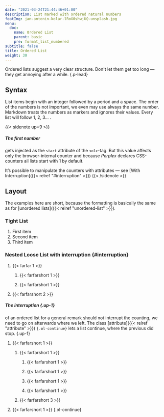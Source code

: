 ```yaml
---
date: "2021-03-24T21:44:46+01:00"
description: List marked with ordered natural numbers
featImg: jan-antonin-kolar-lRoX0shwjUQ-unsplash.jpg
menu:
  doc:
    name: Ordered List
    parent: basic
    pre: format_list_numbered
subtitle: false
title: Ordered List
weight: 30
---
```


Ordered lists suggest a very clear structure. Don't let them get too long — they get annoying after a while.
{.p-lead} <!--more--> 

## Syntax

List items begin with an integer followed by a period and a space. The order of the numbers is not important, we even may use always the same number. Markdown treats the numbers as markers and ignores their values. Every list will follow 1, 2, 3… .

{{< sidenote up=9 >}}

##### The first number
gets injected as the `start` attribute of the `<ol>`-tag. But this value affects only the browser-internal counter and because _Perplex_ declares CSS-counters all lists start with 1 by default. 

It’s possible to manipulate the counters with attributes — see [With Interruption]({{< relref "#interruption" >}})
{{< /sidenote >}}

## Layout

The examples here are short, because the formatting is basically the same as for [unordered lists]({{< relref "unordered-list" >}}).

### Tight List

1. First item
2. Second item
3. Third item

### Nested Loose List with interruption {#interruption}

1. {{< farfar 1 >}}

    1. {{< farfarshort 1 >}}
   
    2. {{< farfarshort 1 >}}

2. {{< farfarshort 2 >}}

##### The interruption {.up-1}
of an ordered list for a general remark should not interrupt the counting, we need to go on afterwards where we left. The class [attribute]({{< relref "attribute" >}}) `{.ol-continue}` lets a list continue, where the previous did stop.
{.up-1}

1. {{< farfarshort 1 >}}

   1. {{< farfarshort 1 >}}

      1. {{< farfarshort 1 >}}
      
      2. {{< farfarshort 1 >}}
      3. {{< farfarshort 1 >}}
      4. {{< farfarshort 1 >}}

   1. {{< farfarshort 3 >}}

2. {{< farfarshort 1 >}} 
{.ol-continue}
